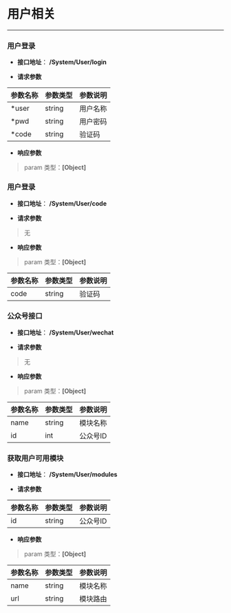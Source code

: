 # 用户相关

----------------
### 用户登录

+ __接口地址__： __/System/User/login__

+ __请求参数__

|  参数名称  | 参数类型 | 参数说明 |
| --------- | -------- | ------- |
| *user | string | 用户名称 |
| *pwd | string | 用户密码 |
| *code | string | 验证码  |

+ __响应参数__

>   param 类型：__[Object]__

### 用户登录

+ __接口地址__： __/System/User/code__

+ __请求参数__

> 无

+ __响应参数__

>   param 类型：__[Object]__

|  参数名称  | 参数类型 | 参数说明 |
| --------- | -------- | ------- |
| code | string | 验证码 |


### 公众号接口

+ __接口地址__： __/System/User/wechat__

+ __请求参数__

> 无

+ __响应参数__

>   param 类型：__[Object]__

|  参数名称  | 参数类型 | 参数说明 |
| --------- | -------- | ------- |
| name | string | 模块名称 |
| id | int | 公众号ID |



### 获取用户可用模块

+ __接口地址__： __/System/User/modules__

+ __请求参数__

|  参数名称  | 参数类型 | 参数说明 |
| --------- | -------- | ------- |
| id | string | 公众号ID |

+ __响应参数__

>   param 类型：__[Object]__

|  参数名称  | 参数类型 | 参数说明 |
| --------- | -------- | ------- |
| name | string | 模块名称 |
| url | string | 模块路由 |
